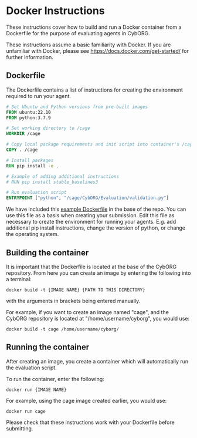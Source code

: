 # Docker Instructions

These instructions cover how to build and run a Docker container from a Dockerfile for the purpose of evaluating agents in CybORG.

These instructions assume a basic familiarity with Docker. If you are unfamiliar with Docker, please see https://docs.docker.com/get-started/ for further information.

## Dockerfile

The Dockerfile contains a list of instructions for creating the environment required to run your agent.

```dockerfile
# Set Ubuntu and Python versions from pre-built images
FROM ubuntu:22.10
FROM python:3.7.9

# Set working directory to /cage
WORKDIR /cage

# Copy local package requirements and init script into container's /cage folder
COPY . /cage

# Install packages
RUN pip install -e .

# Example of adding additional instructions
# RUN pip install stable_baselines3

# Run evaluation script
ENTRYPOINT ["python", "/cage/CybORG/Evaluation/validation.py"]
```

We have included this [example Dockerfile](../../../Dockerfile) in the base of the repo. You can use this file as a basis when creating your submission. Edit this file as necessary to create the environment for running your agents. E.g. add additional pip install instructions, change the version of python, or change the operating system.

## Building the container

It is important that the Dockerfile is located at the base of the CybORG repository. From here you can create an image by entering the following into a terminal:

```
docker build -t {IMAGE NAME} {PATH TO THIS DIRECTORY}
```

with the arguments in brackets being entered manually.

For example, if you want to create an image named "cage", and the CybORG repository is located at "/home/username/cyborg", you would use:

```
docker build -t cage /home/username/cyborg/
```

## Running the container
After creating an image, you create a container which will automatically run the evaluation script.

To run the container, enter the following:

```
docker run {IMAGE NAME}
```

For example, using the cage image created earlier, you would use:

```
docker run cage
```

Please check that these instructions work with your Dockerfile before submitting.
